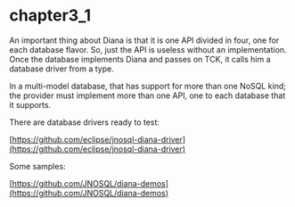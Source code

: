 # chapter3\_1

An important thing about Diana is that it is one API divided in four, one for each database flavor. So, just the API is useless without an implementation. Once the database implements Diana and passes on TCK, it calls him a database driver from a type.

In a multi-model database, that has support for more than one NoSQL kind; the provider must implement more than one API, one to each database that it supports.

There are database drivers ready to test:

[https://github.com/eclipse/jnosql-diana-driver](https://github.com/eclipse/jnosql-diana-driver)

Some samples:

[https://github.com/JNOSQL/diana-demos](https://github.com/JNOSQL/diana-demos)

